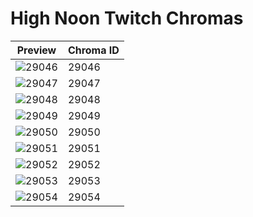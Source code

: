 # High Noon Twitch Chromas

| Preview | Chroma ID |
|---------|-----------|
| ![29046](https://raw.communitydragon.org/latest/plugins/rcp-be-lol-game-data/global/default/v1/champion-chroma-images/29/29046.png) | 29046 |
| ![29047](https://raw.communitydragon.org/latest/plugins/rcp-be-lol-game-data/global/default/v1/champion-chroma-images/29/29047.png) | 29047 |
| ![29048](https://raw.communitydragon.org/latest/plugins/rcp-be-lol-game-data/global/default/v1/champion-chroma-images/29/29048.png) | 29048 |
| ![29049](https://raw.communitydragon.org/latest/plugins/rcp-be-lol-game-data/global/default/v1/champion-chroma-images/29/29049.png) | 29049 |
| ![29050](https://raw.communitydragon.org/latest/plugins/rcp-be-lol-game-data/global/default/v1/champion-chroma-images/29/29050.png) | 29050 |
| ![29051](https://raw.communitydragon.org/latest/plugins/rcp-be-lol-game-data/global/default/v1/champion-chroma-images/29/29051.png) | 29051 |
| ![29052](https://raw.communitydragon.org/latest/plugins/rcp-be-lol-game-data/global/default/v1/champion-chroma-images/29/29052.png) | 29052 |
| ![29053](https://raw.communitydragon.org/latest/plugins/rcp-be-lol-game-data/global/default/v1/champion-chroma-images/29/29053.png) | 29053 |
| ![29054](https://raw.communitydragon.org/latest/plugins/rcp-be-lol-game-data/global/default/v1/champion-chroma-images/29/29054.png) | 29054 |